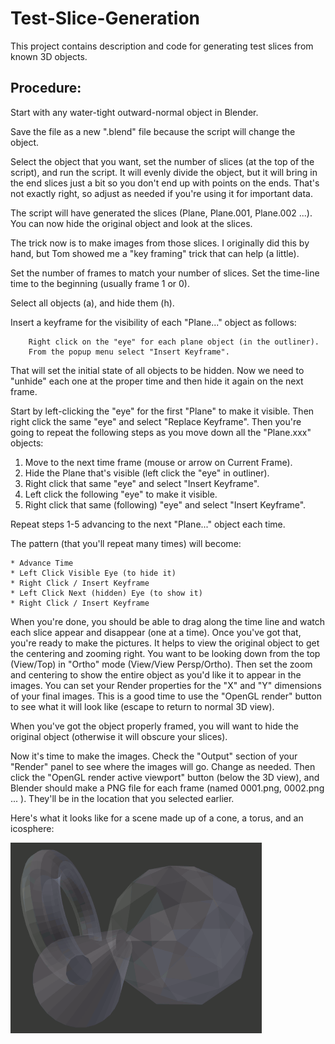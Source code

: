 # Test-Slice-Generation
This project contains description and code for generating test slices from known 3D objects. 

## Procedure:

Start with any water-tight outward-normal object in Blender.

Save the file as a new ".blend" file because the script will change the object.

Select the object that you want, set the number of slices (at the top of
the script), and run the script. It will evenly divide the object, but it will
bring in the end slices just a bit so you don't end up with points on the
ends. That's not exactly right, so adjust as needed if you're using it for
important data.

The script will have generated the slices (Plane, Plane.001, Plane.002 ...).
You can now hide the original object and look at the slices.

The trick now is to make images from those slices. I originally did this by
hand, but Tom showed me a "key framing" trick that can help (a little).

Set the number of frames to match your number of slices.
Set the time-line time to the beginning (usually frame 1 or 0).

Select all objects (a), and hide them (h).

Insert a keyframe for the visibility of each "Plane..." object as follows:

        Right click on the "eye" for each plane object (in the outliner).
        From the popup menu select "Insert Keyframe".

That will set the initial state of all objects to be hidden. Now we need
to "unhide" each one at the proper time and then hide it again on the
next frame.

Start by left-clicking the "eye" for the first "Plane" to make it visible.
Then right click the same "eye" and select "Replace Keyframe". Then
you're going to repeat the following steps as you move down all the
"Plane.xxx" objects:

1. Move to the next time frame (mouse or arrow on Current Frame).
2. Hide the Plane that's visible (left click the "eye" in outliner).
3. Right click that same "eye" and select "Insert Keyframe".
4. Left click the following "eye" to make it visible.
5. Right click that same (following) "eye" and select "Insert Keyframe".

Repeat steps 1-5 advancing to the next "Plane..." object each time.

The pattern (that you'll repeat many times) will become:

    * Advance Time
    * Left Click Visible Eye (to hide it)
    * Right Click / Insert Keyframe
    * Left Click Next (hidden) Eye (to show it)
    * Right Click / Insert Keyframe

When you're done, you should be able to drag along the time line
and watch each slice appear and disappear (one at a time). Once
you've got that, you're ready to make the pictures. It helps to view
the original object to get the centering and zooming right. You want
to be looking down from the top (View/Top) in "Ortho" mode
(View/View Persp/Ortho). Then set the zoom and centering to show
the entire object as you'd like it to appear in the images. You can set
your Render properties for the "X" and "Y" dimensions of your final
images. This is a good time to use the "OpenGL render" button to
see what it will look like (escape to return to normal 3D view).

When you've got the object properly framed, you will want to hide
the original object (otherwise it will obscure your slices).

Now it's time to make the images. Check the "Output" section of
your "Render" panel to see where the images will go. Change as
needed. Then click the "OpenGL render active viewport" button
(below the 3D view), and Blender should make a PNG file for each
frame (named 0001.png, 0002.png ... ). They'll be in the location
that you selected earlier.

Here's what it looks like for a scene made up of a cone, a torus, and an icosphere:

![Animation](docs/Cone_Ico_Torus_Animation.gif?raw=true "Slices through combined objects")


